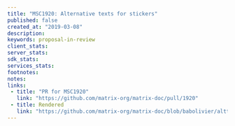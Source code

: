 ```yaml
---
title: "MSC1920: Alternative texts for stickers"
published: false
created_at: "2019-03-08"
description:
keywords: proposal-in-review
client_stats:
server_stats:
sdk_stats:
services_stats:
footnotes:
notes:
links:
 - title: "PR for MSC1920"
   link: "https://github.com/matrix-org/matrix-doc/pull/1920"
 - title: Rendered
   link: "https://github.com/matrix-org/matrix-doc/blob/babolivier/alttext-sticker/proposals/1920-stickers-alternative-text.md"
---
```

